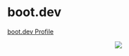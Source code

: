 # boot.dev

<a href="https://www.boot.dev/u/su_haas" target="_blank">boot.dev Profile</a>

<p align="center">
  <img src="https://api.boot.dev/v1/users/public/075a6f9b-ffa7-4043-8b98-fd1d6f83ec78/thumbnail" >
</p>
